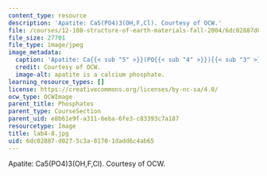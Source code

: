 ```yaml
---
content_type: resource
description: 'Apatite: Ca5(PO4)3(OH,F,Cl). Courtesy of OCW.'
file: /courses/12-108-structure-of-earth-materials-fall-2004/6dc02887d0275c3a81701dadd6c4ab65_lab4-8.jpg
file_size: 27701
file_type: image/jpeg
image_metadata:
  caption: 'Apatite: Ca{{< sub "5" >}}(PO{{< sub "4" >}}){{< sub "3" >}}(OH,F,Cl).'
  credit: Courtesy of OCW.
  image-alt: apatite is a calcium phosphate.
learning_resource_types: []
license: https://creativecommons.org/licenses/by-nc-sa/4.0/
ocw_type: OCWImage
parent_title: Phosphates
parent_type: CourseSection
parent_uid: e8b61e9f-a311-6eba-6fe3-c83393c7a187
resourcetype: Image
title: lab4-8.jpg
uid: 6dc02887-d027-5c3a-8170-1dadd6c4ab65
---
```

Apatite: Ca5(PO4)3(OH,F,Cl). Courtesy of OCW.